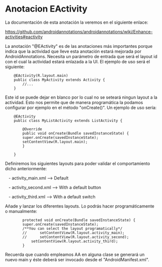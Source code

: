 # Anotacion EActivity

La documentación de esta anotación la veremos en el siguiente enlace:

<https://github.com/androidannotations/androidannotations/wiki/Enhance-activities#eactivity>

La anotación "@EActivity" es de las anotaciones más importantes porque indica que la actividad que lleve esta anotación estará mejorada por AndroidAnnotations.
Necesita un parámetro de entrada que será el layout id con el cual la actividad estará enlazada a la UI. El ejemplo de uso será el siguiente:

```
	@EActivity(R.layout.main)
	public class MyActivity extends Activity {
		//...
	}
```

Este id se puede dejar en blanco por lo cual no se seteará ningun layout a la actividad.
Esto nos permite que de manera programática la podamos configurar por ejemplo en el método "onCreate()". Un ejemplo de uso sería:

```
	@EActivity
	public class MyListActivity extends ListActivity {

	    @Override
	    public void onCreate(Bundle savedInstanceState) {
		super.onCreate(savedInstanceState);
		setContentView(R.layout.main);
	    }

	}
```

Definiremos los siguientes layouts para poder validar el comportamiento dicho anteriormente:

&nbsp;&nbsp;&nbsp;- activity_main.xml   --> Default

&nbsp;&nbsp;&nbsp;- activity_second.xml --> With a default button

&nbsp;&nbsp;&nbsp;- activity_third.xml  --> With a default switch

Añade y lanzar los diferentes layouts. Lo podrás hacer programáticamente o manualmente:

```
	    protected void onCreate(Bundle savedInstanceState) {
		super.onCreate(savedInstanceState);
		/**You can select the layout programatically*/
	    //      setContentView(R.layout.activity_main);
	    //      setContentView(R.layout.activity_second);
		    setContentView(R.layout.activity_third);
	    }
```


Recuerda que cuando empleamos AA en alguna clase se generará un nuevo main y éste deberá ser invocado desde el "AndroidManifest.xml".